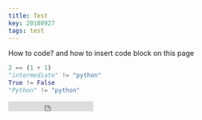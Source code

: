 ```yaml
---
title: Test
key: 20180927
tags: test
---
```


How to code?
and how to insert code block on this page

~~~python
2 == (1 + 1)
"intermediate" != "python"
True != False
"Python" != "python"
~~~


<!--more-->

<iframe src="https://ghbtns.com/github-btn.html?user=kitian616&repo=jekyll-TeXt-theme&type=star&count=true" frameborder="0" scrolling="0" width="170px" height="20px"></iframe>
